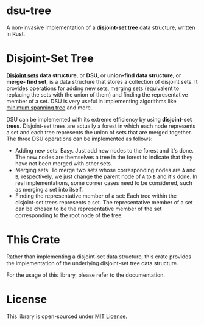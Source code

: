 # dsu-tree

A non-invasive implementation of a **disjoint-set tree** data structure, written in Rust.

# Disjoint-Set Tree

**[Disjoint sets](https://en.wikipedia.org/wiki/Disjoint-set_data_structure) data structure**, or **DSU**, or **union-find data structure**, or **merge- find set**, is a data structure that stores a collection of disjoint sets. It provides operations for adding new sets, merging sets (equivalent to replacing the sets with the union of them) and finding the representative member of a set. DSU is very useful in implementing algorithms like [minimum spanning tree](https://en.wikipedia.org/wiki/Minimum_spanning_tree) and more.

DSU can be implemented with its extreme efficiency by using **disjoint-set trees**. Disjoint-set trees are actually a forest in which each node represents a set and each tree represents the union of sets that are merged together. The three DSU operations can be implemented as follows:
- Adding new sets: Easy. Just add new nodes to the forest and it's done. The new nodes are themselves a tree in the forest to indicate that they have not been merged with other sets.
- Merging sets: To merge two sets whose corresponding nodes are `A` and `B`, respectively, we just change the parent node of `A` to `B` and it's done. In real implementations, some corner cases need to be considered, such as merging a set into itself.
- Finding the representative member of a set: Each tree within the disjoint-set trees represents a set. The representative member of a set can be chosen to be the representative member of the set corresponding to the root node of the tree.

# This Crate

Rather than implementing a disjoint-set data structure, this crate provides the implementation of the underlying disjoint-set tree data structure.

For the usage of this library, please refer to the documentation.

# License

This library is open-sourced under [MIT License](./LICENSE).
